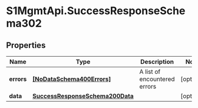 # S1MgmtApi.SuccessResponseSchema302

## Properties
Name | Type | Description | Notes
------------ | ------------- | ------------- | -------------
**errors** | [**[NoDataSchema400Errors]**](NoDataSchema400Errors.md) | A list of encountered errors | [optional] 
**data** | [**SuccessResponseSchema200Data**](SuccessResponseSchema200Data.md) |  | [optional] 



